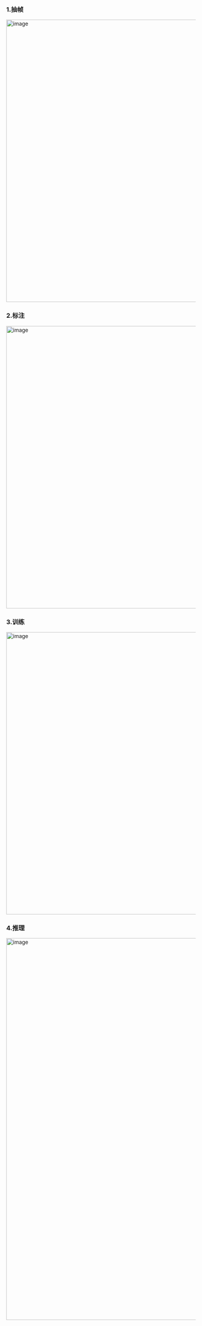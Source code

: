 ### 1.抽帧
<img width="1426" height="752" alt="image" src="https://github.com/user-attachments/assets/b029c3e2-e4fa-4baa-9de1-149027578b01" />

### 2.标注
<img width="1426" height="752" alt="image" src="https://github.com/user-attachments/assets/0b62011c-1b1d-4019-a6a0-7239a1a5e182" />

### 3.训练
<img width="1426" height="752" alt="image" src="https://github.com/user-attachments/assets/327b29e2-86a5-4c58-a437-425d75599be3" />

### 4.推理
<img width="1920" height="1017" alt="image" src="https://github.com/user-attachments/assets/5019e567-6955-4edd-800e-1cbeaa909341" />


